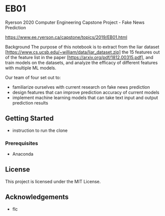 # EB01
Ryerson 2020 Computer Engineering Capstone Project - Fake News Prediction

https://www.ee.ryerson.ca/capstone/topics/2019/EB01.html

Background
The purpose of this notebook is to extract from the liar dataset [https://www.cs.ucsb.edu/~william/data/liar_dataset.zip] the 15 features out of the feature list in the paper [https://arxiv.org/pdf/1812.00315.pdf], and train models on the datasets, and analyze the efficacy of different features with multiple ML models.

Our team of four set out to:

- familiarize ourselves with current research on fake news prediction
- design features that can improve prediction accuracy of current models
- implement machine learning models that can take text input and output prediction results

## Getting Started
- instruction to run the clone

### Prerequisites
- Anaconda

## License
This project is licensed under the MIT License.

## Acknowledgements
- flc

